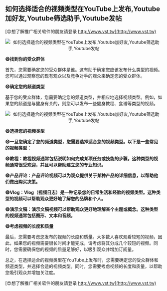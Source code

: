 ## **如何选择适合的视频类型在YouTube上发布,Youtube加好友,Youtube筛选助手,Youtube发帖**

[😍想了解推广相关软件的朋友请登录 http://www.vst.tw](http://www.vst.tw)

 <center><img src="https://vst.tw/MP4/tuiguang/png/6.png" alt="如何选择适合的视频类型在YouTube上发布,Youtube加好友,Youtube筛选助手,Youtube发帖"></center>

**😄找到你的受众群体**

首先，您需要确定您的受众群体是谁。这有助于确定您应该发布什么类型的视频。您可以通过观察您的现有观众以及竞争对手的观众来确定您的受众群体。

**😄确定您的频道类型**

基于您的受众群体，您需要确定您的频道类型，并相应地选择视频类型。例如，如果您的频道是与健身有关的，则您可以发布一些健身教程、食谱等类型的视频。

 <center><img src="https://vst.tw/MP4/tuiguang/png/3.png" alt="如何选择适合的视频类型在YouTube上发布,Youtube加好友,Youtube筛选助手,Youtube发帖"></center>

**😄选择您的视频类型**

**😄一旦您确定了您的频道类型，您需要选择适合您的视频类型。以下是一些常见的视频类型：**

**😄教程：教程视频通常包括说明如何完成某项任务或技能的步骤。这种类型的视频通常很受欢迎，并且可以帮助建立您的专业知识。**

**😄产品评论：产品评论视频可以为观众提供关于某种产品的详细信息，以帮助他们做出购买决策。**

**😄Vlog：Vlog（视频日志）是一种记录您的日常生活和经验的视频类型。这种类型的视频可以帮助观众更好地了解您的品牌和个人。**

**😄演示文稿：演示文稿视频可以帮助观众更好地理解某个主题或概念。这种类型的视频通常包括图形、文本和音频。**

**😄考虑视频的长度和质量**

最后，您需要考虑您发布的视频的长度和质量。大多数人喜欢观看较短的视频，因此，如果您的视频需要很长时间才能完成，请考虑将其分成几个较短的视频。同时，您需要确保您的视频的质量足够好，以吸引观众并增加订阅量。

总之，在选择适合的视频类型在YouTube上发布时，您需要确定您的受众群体和频道类型，并选择合适的视频类型。同时，您需要考虑视频的长度和质量，以帮助您吸引观众并增加关注度。

[😍想了解推广相关软件的朋友请登录 http://www.vst.tw](http://www.vst.tw)



